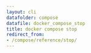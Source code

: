 ```yaml
---
layout: cli
datafolder: compose
datafile: docker_compose_stop
title: docker compose stop
redirect_from:
- /compose/reference/stop/
---
```

